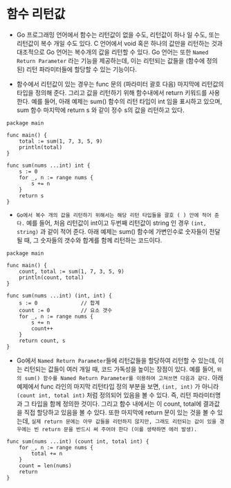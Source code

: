 # 함수 리턴값

- Go 프로그래밍 언어에서 함수는 리턴값이 없을 수도, 리턴값이 하나 일 수도, 또는 리턴값이 복수 개일 수도 있다. C 언어에서 void 혹은 하나의 값만을 리턴하는 것과 대조적으로 Go 언어는 복수개의 값을 리턴할 수 있다.
Go 언어는 또한 `Named Return Parameter` 라는 기능을 제공하는데, 이는 리턴되는 값들을 (함수에 정의된) 리턴 파라미터들에 할당할 수 있는 기능이다.

- 함수에서 리턴값이 있는 경우는 func 문의 (파라미터 괄호 다음) 마지막에 리턴값의 타입을 정의해 준다. 그리고 값을 리턴하기 위해 함수내에서 return 키워드를 사용한다. 예를 들어, 아래 예제는 sum() 함수의 리턴 타입이 int 임을 표시하고 있으며, sum 함수 마지막에 return s 와 같이 정수 s의 값을 리턴하고 있다.
```
package main
 
func main() {
    total := sum(1, 7, 3, 5, 9)
    println(total)
}
 
func sum(nums ...int) int {
    s := 0
    for _, n := range nums {
        s += n
    }
    return s
}
```
- `Go에서 복수 개의 값을 리턴하기 위해서는 해당 리턴 타입들을 괄호 ( ) 안에 적어 준다.` 예를 들어, 처음 리턴값이 int이고 두번째 리턴값이 string 인 경우 `(int, string)` 과 같이 적어 준다.
아래 예제는 sum() 함수에 가변인수로 숫자들이 전달될 때, 그 숫자들의 갯수와 합계를 함께 리턴하는 코드이다.
```
package main
 
func main() {
    count, total := sum(1, 7, 3, 5, 9)
    println(count, total)   
}
 
func sum(nums ...int) (int, int) {
    s := 0              // 합계
    count := 0          // 요소 갯수
    for _, n := range nums {
        s += n
        count++
    }
    return count, s
}
```
- Go에서 `Named Return Parameter`들에 리턴값들을 할당하여 리턴할 수 있는데, 이는 리턴되는 값들이 여러 개일 때, 코드 가독성을 높이는 장점이 있다. 예를 들어, `위의 sum() 함수를 Named Return Parameter를 이용하여 고쳐쓰면 다음과 같다.` 아래 예제에서 func 라인의 마지막 리턴타입 정의 부분을 보면, `(int, int)` 가 아니라 `(count int, total int)` 처럼 정의되어 있음을 볼 수 있다. 즉, 리턴 파라미터명과 그 타입을 함께 정의한 것이다. 그리고 함수 내에서는 이 count, total에 결과값을 직접 할당하고 있음을 볼 수 있다. 또한 마지막에 return 문이 있는 것을 볼 수 있는데, `실제 return 문에는 아무 값들을 리턴하지 않지만, 그래도 리턴되는 값이 있을 경우에는 빈 return 문을 반드시 써 주어야 한다 (이를 생략하면 에러 발생).`
```
func sum(nums ...int) (count int, total int) {
    for _, n := range nums {
        total += n
    }
    count = len(nums)
    return
}
```